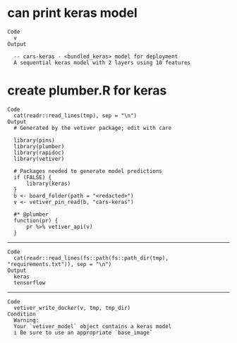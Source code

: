 # can print keras model

    Code
      v
    Output
      
      -- cars-keras - <bundled_keras> model for deployment 
      A sequential keras model with 2 layers using 10 features

# create plumber.R for keras

    Code
      cat(readr::read_lines(tmp), sep = "\n")
    Output
      # Generated by the vetiver package; edit with care
      
      library(pins)
      library(plumber)
      library(rapidoc)
      library(vetiver)
      
      # Packages needed to generate model predictions
      if (FALSE) {
          library(keras)
      }
      b <- board_folder(path = "<redacted>")
      v <- vetiver_pin_read(b, "cars-keras")
      
      #* @plumber
      function(pr) {
          pr %>% vetiver_api(v)
      }

---

    Code
      cat(readr::read_lines(fs::path(fs::path_dir(tmp), "requirements.txt")), sep = "\n")
    Output
      keras
      tensorflow

---

    Code
      vetiver_write_docker(v, tmp, tmp_dir)
    Condition
      Warning:
      Your `vetiver_model` object contains a keras model
      i Be sure to use an appropriate `base_image`

